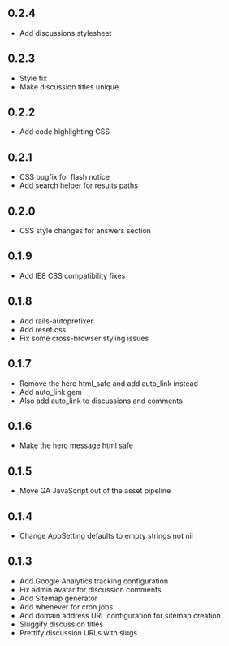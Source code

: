 0.2.4
-----

- Add discussions stylesheet

0.2.3
-----

- Style fix
- Make discussion titles unique

0.2.2
-----

- Add code highlighting CSS

0.2.1
-----

- CSS bugfix for flash notice
- Add search helper for results paths

0.2.0
-----

- CSS style changes for answers section

0.1.9
-----

- Add IE8 CSS compatibility fixes

0.1.8
-----

- Add rails-autoprefixer
- Add reset.css
- Fix some cross-browser styling issues

0.1.7
-----

- Remove the hero html_safe and add auto_link instead
- Add auto_link gem
- Also add auto_link to discussions and comments

0.1.6
-----

- Make the hero message html safe

0.1.5
-----

- Move GA JavaScript out of the asset pipeline

0.1.4
-----

- Change AppSetting defaults to empty strings not nil

0.1.3
-----

- Add Google Analytics tracking configuration
- Fix admin avatar for discussion comments
- Add Sitemap generator
- Add whenever for cron jobs
- Add domain address URL configuration for sitemap creation
- Sluggify discussion titles
- Prettify discussion URLs with slugs